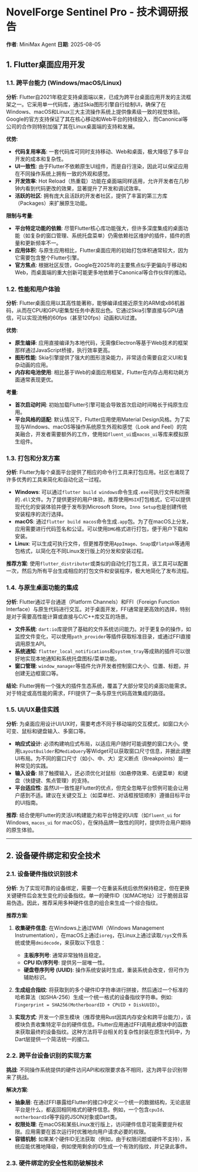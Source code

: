 # NovelForge Sentinel Pro - 技术调研报告

**作者**: MiniMax Agent
**日期**: 2025-08-05

## 1. Flutter桌面应用开发

### 1.1. 跨平台能力 (Windows/macOS/Linux)

**分析**:
Flutter自2021年稳定支持桌面端以来，已成为跨平台桌面应用开发的主流框架之一。它采用单一代码库，通过Skia图形引擎自行绘制UI，确保了在Windows、macOS和Linux三大主流操作系统上提供像素级一致的视觉体验。Google的官方支持保证了其在核心移动和Web平台的持续投入，而Canonical等公司的合作则特别加强了其在Linux桌面端的支持和发展。

**优势**:
- **代码复用率高**: 一套代码库可同时支持移动、Web和桌面，极大降低了多平台开发的成本和复杂性。
- **UI一致性**: 由于Flutter不依赖原生UI组件，而是自行渲染，因此可以保证应用在不同操作系统上拥有一致的外观和感觉。
- **开发效率**: Hot Reload（热重载）功能在桌面端同样适用，允许开发者在几秒钟内看到代码更改的效果，显著提升了开发和调试效率。
- **活跃的社区**: 拥有庞大且活跃的开发者社区，提供了丰富的第三方库（Packages）来扩展原生功能。

**限制与考量**:
- **平台特定功能的依赖**: 尽管Flutter核心库功能强大，但许多深度集成的桌面功能（如复杂的窗口管理、系统托盘菜单）仍需依赖社区维护的插件，插件的质量和更新频率不一。
- **应用体积**: 与原生应用相比，Flutter桌面应用的初始打包体积通常较大，因为它需要包含整个Flutter引擎。
- **官方焦点**: 根据社区反馈，Google在2025年的主要焦点似乎更偏向于移动和Web，而桌面端的重大创新可能更多地依赖于Canonical等合作伙伴的推动。

### 1.2. 性能和用户体验

**分析**:
Flutter桌面应用以其高性能著称，能够编译成接近原生的ARM或x86机器码，从而在CPU和GPU密集型任务中表现出色。它通过Skia引擎直接与GPU通信，可以实现流畅的60fps（甚至120fps）动画和UI过渡。

**优势**:
- **原生编译**: 应用直接编译为本地代码，无需像Electron等基于Web技术的框架那样通过JavaScript桥接，执行效率更高。
- **图形性能**: Skia引擎提供了强大的图形渲染能力，非常适合需要自定义UI和复杂动画的应用。
- **内存和电池使用**: 相比基于Web的桌面应用框架，Flutter在内存占用和功耗方面通常表现更优。

**考量**:
- **首次启动时间**: 初始加载Flutter引擎可能会导致首次启动时间略长于纯原生应用。
- **平台风格的适配**: 默认情况下，Flutter应用使用Material Design风格。为了实现与Windows、macOS等操作系统原生外观和感觉（Look and Feel）的完美融合，开发者需要额外的工作，使用如`fluent_ui`或`macos_ui`等库来模拟原生组件。

### 1.3. 打包和分发方案

**分析**:
Flutter为每个桌面平台提供了相应的命令行工具来打包应用。社区也涌现了许多优秀的工具来简化和自动化这一过程。

- **Windows**: 可以通过`flutter build windows`命令生成`.exe`可执行文件和所需的`.dll`文件。为了提供更好的用户体验，推荐使用`MSIX`打包格式，它可以提供现代化的安装体验并便于发布到Microsoft Store。`Inno Setup`也是创建传统安装程序的流行选择。
- **macOS**: 通过`flutter build macos`命令生成`.app`包。为了在macOS上分发，应用需要进行代码签名和公证。可以使用`DMG`格式进行打包，便于用户下载和安装。
- **Linux**: 可以生成可执行文件，但更推荐使用`AppImage`、`Snap`或`Flatpak`等通用包格式，以简化在不同Linux发行版上的分发和安装过程。

**推荐方案**: 使用`flutter_distributor`或类似的自动化打包工具，该工具可以配置一次，然后为所有平台生成相应的打包文件和安装程序，极大地简化了发布流程。

### 1.4. 与原生桌面功能的集成

**分析**:
Flutter通过平台通道（Platform Channels）和FFI（Foreign Function Interface）与原生代码进行交互。对于桌面开发，FFI通常是更高效的选择，特别是对于需要高性能计算或直接与C/C++库交互的场景。

- **文件系统**: `dart:io`库提供了基础的文件系统访问能力。对于更复杂的操作，如监控文件变化，可以使用`path_provider`等插件获取标准目录，或通过FFI直接调用原生API。
- **系统通知**: `flutter_local_notifications`和`system_tray`等成熟的插件可以很好地实现本地通知和系统托盘图标/菜单功能。
- **窗口管理**: `window_manager`等插件允许开发者控制窗口大小、位置、标题，并创建无边框窗口等。

**结论**: Flutter拥有一个强大的插件生态系统，覆盖了大部分常见的桌面功能需求。对于特定或高性能的需求，FFI提供了一条与原生代码高效集成的路径。

### 1.5. UI/UX最佳实践

**分析**:
为桌面应用设计UI/UX时，需要考虑不同于移动端的交互模式，如窗口大小可变、鼠标和键盘输入、多窗口等。

- **响应式设计**: 必须构建响应式布局，以适应用户随时可能调整的窗口大小。使用`LayoutBuilder`和`MediaQuery`等Widget可以获取窗口尺寸信息，并据此调整UI布局。为不同的窗口尺寸（如小、中、大）定义断点（Breakpoints）是一种常见的实践。
- **输入设备**: 除了触摸输入，还必须优化对鼠标（如悬停效果、右键菜单）和键盘（快捷键、焦点管理）的支持。
- **平台适应性**: 虽然UI一致性是Flutter的优点，但完全忽略平台惯例可能会让用户感到不适。建议在关键交互上（如菜单栏、对话框按钮顺序）遵循目标平台的UI指南。

**推荐**: 结合使用Flutter的灵活UI构建能力和平台特定的UI库（如`fluent_ui` for Windows, `macos_ui` for macOS），在保持品牌一致性的同时，提供符合用户期待的原生体验。

---

## 2. 设备硬件绑定和安全技术

### 2.1. 设备硬件指纹识别技术

**分析**:
为了实现可靠的设备绑定，需要一个在重装系统后依然保持稳定，但在更换关键硬件后会发生变化的设备指纹。单一的硬件ID（如MAC地址）过于脆弱且容易伪造。因此，推荐采用多种硬件信息的组合来生成一个综合指纹。

**推荐方案**: 
1.  **收集硬件信息**: 在Windows上通过WMI（Windows Management Instrumentation），在macOS上通过`ioreg`，在Linux上通过读取`/sys`文件系统或使用`dmidecode`，来获取以下信息：
    *   **主板序列号**: 通常非常独特且稳定。
    *   **CPU ID/序列号**: 提供另一层唯一性。
    *   **硬盘卷序列号 (UUID)**: 操作系统安装时生成，重装系统会改变，但可作为辅助标识。

2.  **生成组合指纹**: 将获取到的多个硬件ID字符串进行拼接，然后通过一个标准的哈希算法（如SHA-256）生成一个统一格式的设备指纹字符串。例如: `Fingerprint = SHA256(MotherboardID + CPUID + DiskUUID)`。

3.  **实现方式**: 开发一个原生模块（推荐使用Rust因其内存安全和跨平台能力），该模块负责收集特定平台的硬件信息。Flutter应用通过FFI调用此模块中的函数来获取最终的设备指纹。这种方法将平台相关的复杂性封装在原生代码中，为Dart层提供一个简洁统一的接口。

### 2.2. 跨平台设备识别的实现方案

**挑战**: 不同操作系统提供的硬件访问API和权限要求各不相同，这为跨平台识别带来了挑战。

**解决方案**: 
- **抽象层**: 在通过FFI暴露给Flutter的接口中定义一个统一的数据结构，无论底层平台是什么，都返回相同格式的硬件信息。例如，一个包含`cpuId`、`motherboardId`等字段的JSON对象或Dart类。
- **权限处理**: 在macOS和某些Linux发行版上，访问硬件信息可能需要提升权限。应用需要在首次运行时优雅地向用户请求必要的权限。
- **容错机制**: 如果某个硬件ID无法获取（例如，由于权限问题或硬件不支持），系统应能优雅地降级，例如使用剩余的ID生成一个有效的指纹，并记录此事件。

### 2.3. 硬件绑定的安全性和防破解技术